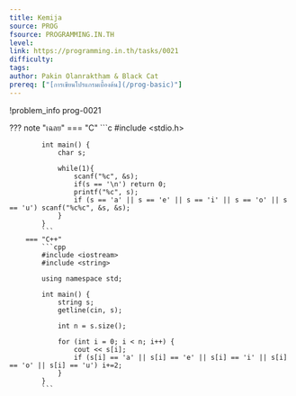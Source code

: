 ```yaml
---
title: Kemija
source: PROG
fsource: PROGRAMMING.IN.TH
level:
link: https://programming.in.th/tasks/0021
difficulty: 
tags: 
author: Pakin Olanraktham & Black Cat
prereq: ["[การเขียนโปรแกรมเบื้องต้น](/prog-basic)"]
---
```


!problem_info prog-0021

??? note "เฉลย"
        === "C"
            ```c
            #include <stdio.h>

            int main() {
                char s;
                
                while(1){
                    scanf("%c", &s);
                    if(s == '\n') return 0;
                    printf("%c", s);
                    if (s == 'a' || s == 'e' || s == 'i' || s == 'o' || s == 'u') scanf("%c%c", &s, &s);
                }
            }
            ```
        === "C++"
            ```cpp
            #include <iostream>
            #include <string>

            using namespace std;

            int main() {
                string s;
                getline(cin, s);

                int n = s.size();

                for (int i = 0; i < n; i++) {
                    cout << s[i];
                    if (s[i] == 'a' || s[i] == 'e' || s[i] == 'i' || s[i] == 'o' || s[i] == 'u') i+=2;
                }
            }
            ```
